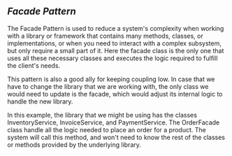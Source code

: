 ## *Facade Pattern*

The Facade Pattern is used to reduce a system's complexity when working  with a library or framework that contains many 
methods, classes, or implementations, or when you need to interact with a complex subsystem, but only require a small 
part of it. Here the facade class is the only one that uses all these necessary classes and executes the logic required 
to fulfill the client's needs.

This pattern is also a good ally for keeping coupling low. In case that we have to change the library that we are working
with, the only class we would need to update is the facade, which would adjust its internal logic to handle the new library.

In this example, the library that we might be using has the classes InventoryService, InvoiceService, and PaymentService.
The OrderFacade class handle all the logic needed to place an order for a product. The system will call this method, and
won't need to know the rest of the classes or methods provided by the underlying library. 
